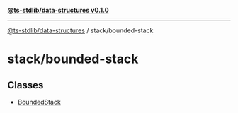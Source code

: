 [**@ts-stdlib/data-structures v0.1.0**](../../README.md)

***

[@ts-stdlib/data-structures](../../README.md) / stack/bounded-stack

# stack/bounded-stack

## Classes

- [BoundedStack](classes/BoundedStack.md)
